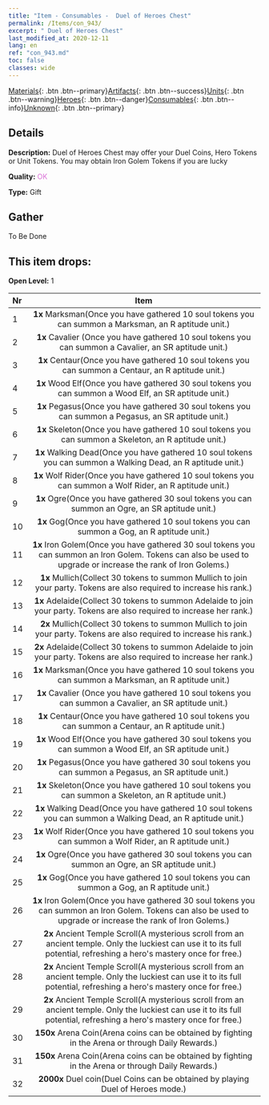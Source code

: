 ```yaml
---
title: "Item - Consumables -  Duel of Heroes Chest"
permalink: /Items/con_943/
excerpt: " Duel of Heroes Chest"
last_modified_at: 2020-12-11
lang: en
ref: "con_943.md"
toc: false
classes: wide
---
```

 [Materials](/Items/){: .btn .btn--primary}[Artifacts](/Items/Artifacts/){: .btn .btn--success}[Units](/Items/Units/){: .btn .btn--warning}[Heroes](/Items/Heroes/){: .btn .btn--danger}[Consumables](/Items/Consumables/){: .btn .btn--info}[Unknown](/Items/Unknown/){: .btn .btn--primary}

## Details
 **Description:** Duel of Heroes Chest may offer your Duel Coins, Hero Tokens or Unit Tokens. You may obtain Iron Golem Tokens if you are lucky

 **Quality:** <span style="color: #DA70D6">OK</span>

 **Type:** Gift

## Gather

  To Be Done

## This item drops:

 **Open Level:** 1

  | Nr |      Item    |
  |:---|:------------:|
  | 1 |  **1x** Marksman(Once you have gathered 10 soul tokens you can summon a Marksman, an R aptitude unit.) | 
  | 2 |  **1x** Cavalier (Once you have gathered 10 soul tokens you can summon a Cavalier, an SR aptitude unit.) | 
  | 3 |  **1x** Centaur(Once you have gathered 10 soul tokens you can summon a Centaur, an R aptitude unit.) | 
  | 4 |  **1x** Wood Elf(Once you have gathered 30 soul tokens you can summon a Wood Elf, an SR aptitude unit.) | 
  | 5 |  **1x** Pegasus(Once you have gathered 30 soul tokens you can summon a Pegasus, an SR aptitude unit.) | 
  | 6 |  **1x** Skeleton(Once you have gathered 10 soul tokens you can summon a Skeleton, an R aptitude unit.) | 
  | 7 |  **1x** Walking Dead(Once you have gathered 10 soul tokens you can summon a Walking Dead, an R aptitude unit.) | 
  | 8 |  **1x** Wolf Rider(Once you have gathered 10 soul tokens you can summon a Wolf Rider, an R aptitude unit.) | 
  | 9 |  **1x** Ogre(Once you have gathered 30 soul tokens you can summon an Ogre, an SR aptitude unit.) | 
  | 10 |  **1x** Gog(Once you have gathered 10 soul tokens you can summon a Gog, an R aptitude unit.) | 
  | 11 |  **1x** Iron Golem(Once you have gathered 30 soul tokens you can summon an Iron Golem. Tokens can also be used to upgrade or increase the rank of Iron Golems.) | 
  | 12 |  **1x** Mullich(Collect 30 tokens to summon Mullich to join your party. Tokens are also required to increase his rank.) | 
  | 13 |  **1x** Adelaide(Collect 30 tokens to summon Adelaide to join your party. Tokens are also required to increase her rank.) | 
  | 14 |  **2x** Mullich(Collect 30 tokens to summon Mullich to join your party. Tokens are also required to increase his rank.) | 
  | 15 |  **2x** Adelaide(Collect 30 tokens to summon Adelaide to join your party. Tokens are also required to increase her rank.) | 
  | 16 |  **1x** Marksman(Once you have gathered 10 soul tokens you can summon a Marksman, an R aptitude unit.) | 
  | 17 |  **1x** Cavalier (Once you have gathered 10 soul tokens you can summon a Cavalier, an SR aptitude unit.) | 
  | 18 |  **1x** Centaur(Once you have gathered 10 soul tokens you can summon a Centaur, an R aptitude unit.) | 
  | 19 |  **1x** Wood Elf(Once you have gathered 30 soul tokens you can summon a Wood Elf, an SR aptitude unit.) | 
  | 20 |  **1x** Pegasus(Once you have gathered 30 soul tokens you can summon a Pegasus, an SR aptitude unit.) | 
  | 21 |  **1x** Skeleton(Once you have gathered 10 soul tokens you can summon a Skeleton, an R aptitude unit.) | 
  | 22 |  **1x** Walking Dead(Once you have gathered 10 soul tokens you can summon a Walking Dead, an R aptitude unit.) | 
  | 23 |  **1x** Wolf Rider(Once you have gathered 10 soul tokens you can summon a Wolf Rider, an R aptitude unit.) | 
  | 24 |  **1x** Ogre(Once you have gathered 30 soul tokens you can summon an Ogre, an SR aptitude unit.) | 
  | 25 |  **1x** Gog(Once you have gathered 10 soul tokens you can summon a Gog, an R aptitude unit.) | 
  | 26 |  **1x** Iron Golem(Once you have gathered 30 soul tokens you can summon an Iron Golem. Tokens can also be used to upgrade or increase the rank of Iron Golems.) | 
  | 27 |  **2x** Ancient Temple Scroll(A mysterious scroll from an ancient temple. Only the luckiest can use it to its full potential, refreshing a hero's mastery once for free.) | 
  | 28 |  **2x** Ancient Temple Scroll(A mysterious scroll from an ancient temple. Only the luckiest can use it to its full potential, refreshing a hero's mastery once for free.) | 
  | 29 |  **2x** Ancient Temple Scroll(A mysterious scroll from an ancient temple. Only the luckiest can use it to its full potential, refreshing a hero's mastery once for free.) | 
  | 30 |  **150x** Arena Coin(Arena coins can be obtained by fighting in the Arena or through Daily Rewards.) | 
  | 31 |  **150x** Arena Coin(Arena coins can be obtained by fighting in the Arena or through Daily Rewards.) | 
  | 32 |  **2000x** Duel coin(Duel Coins can be obtained by playing Duel of Heroes mode.) | 
